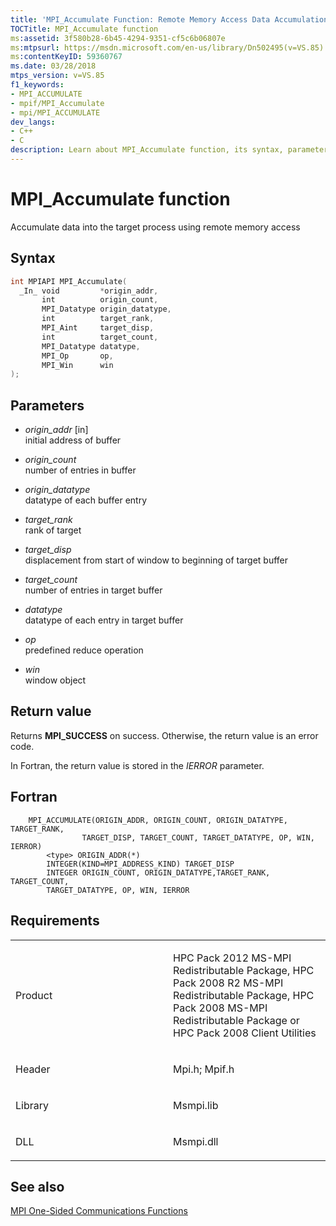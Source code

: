 ```yaml
---
title: 'MPI_Accumulate Function: Remote Memory Access Data Accumulation'
TOCTitle: MPI_Accumulate function
ms:assetid: 3f580b28-6b45-4294-9351-cf5c6b06807e
ms:mtpsurl: https://msdn.microsoft.com/en-us/library/Dn502495(v=VS.85)
ms:contentKeyID: 59360767
ms.date: 03/28/2018
mtps_version: v=VS.85
f1_keywords:
- MPI_ACCUMULATE
- mpif/MPI_Accumulate
- mpi/MPI_ACCUMULATE
dev_langs:
- C++
- C
description: Learn about MPI_Accumulate function, its syntax, parameters, and return value. This function helps in accumulating data into the target process using remote memory access.
---
```


# MPI\_Accumulate function

Accumulate data into the target process using remote memory access

## Syntax

``` c++
int MPIAPI MPI_Accumulate(
  _In_ void         *origin_addr,
       int          origin_count,
       MPI_Datatype origin_datatype,
       int          target_rank,
       MPI_Aint     target_disp,
       int          target_count,
       MPI_Datatype datatype,
       MPI_Op       op,
       MPI_Win      win
);
```

## Parameters

  - *origin\_addr* \[in\]  
    initial address of buffer

  - *origin\_count*  
    number of entries in buffer

  - *origin\_datatype*  
    datatype of each buffer entry

  - *target\_rank*  
    rank of target

  - *target\_disp*  
    displacement from start of window to beginning of target buffer

  - *target\_count*  
    number of entries in target buffer

  - *datatype*  
    datatype of each entry in target buffer

  - *op*  
    predefined reduce operation

  - *win*  
    window object

## Return value

Returns **MPI\_SUCCESS** on success. Otherwise, the return value is an error code.

In Fortran, the return value is stored in the *IERROR* parameter.

## Fortran

``` FORTRAN
    MPI_ACCUMULATE(ORIGIN_ADDR, ORIGIN_COUNT, ORIGIN_DATATYPE, TARGET_RANK,
                TARGET_DISP, TARGET_COUNT, TARGET_DATATYPE, OP, WIN, IERROR)
        <type> ORIGIN_ADDR(*)
        INTEGER(KIND=MPI_ADDRESS_KIND) TARGET_DISP
        INTEGER ORIGIN_COUNT, ORIGIN_DATATYPE,TARGET_RANK, TARGET_COUNT,
        TARGET_DATATYPE, OP, WIN, IERROR
```

## Requirements

<table>
<colgroup>
<col style="width: 50%" />
<col style="width: 50%" />
</colgroup>
<tbody>
<tr class="odd">
<td><p>Product</p></td>
<td><p>HPC Pack 2012 MS-MPI Redistributable Package, HPC Pack 2008 R2 MS-MPI Redistributable Package, HPC Pack 2008 MS-MPI Redistributable Package or HPC Pack 2008 Client Utilities</p></td>
</tr>
<tr class="even">
<td><p>Header</p></td>
<td>Mpi.h;
Mpif.h</td>
</tr>
<tr class="odd">
<td><p>Library</p></td>
<td>Msmpi.lib</td>
</tr>
<tr class="even">
<td><p>DLL</p></td>
<td>Msmpi.dll</td>
</tr>
</tbody>
</table>


## See also

[MPI One-Sided Communications Functions](mpi-one-sided-communications-functions.md)

